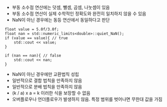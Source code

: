 - 부동 소수점 연산에는 덧셈, 뺄셈, 곱셈, 나눗셈이 있음  
- 부동 소수점 연산이 실제 수학적인 정확도와 완전히 일치하지 않을 수 있음  
- NaN이 아닌 경우에는 동등 연산에서 동일하다고 판단  
```
float value = 5.0f/3.0f;  
float nan = std::numeric_limits<double>::quiet_NaN();  
if (value == value){ // true  
    std::cout << value;  
}  
  
if (nan == nan){ // false  
    std::cout << nan;  
}
```

- NaN이 아닌 경우에만 교환법칙 성립  
- 일반적으로 결합 법칙을 만족하지 않음
- 일반적으로 분배 법칙을 만족하지 않음
- (k / a) x a = k 이러한 식을 보장할 수 없음
- 오버플로우나 언더플로우가 발생하지 않음. 특정 범위를 벗어나면 무한대 값을 가짐